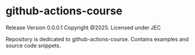 # github-actions-course
Release Version 0.0.0.1
Copyright @2025.
Licensed under JEC

Repository is dedicated to github-actions-course. Contains examples and source code snippets.
